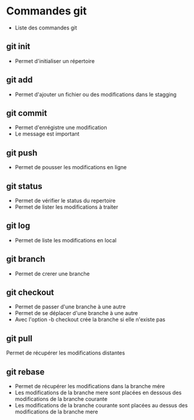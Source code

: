 # Commandes git

- Liste des commandes git

## git init
- Permet d'initialiser un répertoire

## git add
- Permet d'ajouter un fichier ou des modifications dans le stagging

## git commit
- Permet d'enrégistre une modification
- Le message est important

## git push
- Permet de pousser les modifications en ligne

## git status
- Permet de vérifier le status du repertoire
- Permet de lister les modifications à traiter 

## git log
- Permet de liste les modifications en local

## git branch
- Permet de crerer une branche

## git checkout
- Permet de passer d'une branche à une autre
- Permet de se déplacer d'une branche à une autre
- Avec l'option -b checkout crée la branche si elle n'existe pas

## git pull
Permet de récupérer les modifications distantes

## git rebase
- Permet de récupérer les modifications dans la branche mére 
- Les modifications de la branche mere sont placées en dessous des modifications de la branche 
courante
- Les modifications de la branche courante sont placées au dessus des modifications de la branche 
mere
